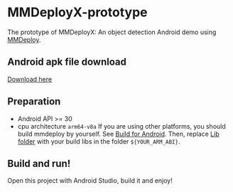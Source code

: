 # MMDeployX-prototype
The prototype of MMDeployX: An object detection Android demo using [MMDeploy](https://github.com/open-mmlab/mmdeploy).

## Android apk file download
[Download here](https://media.githubusercontent.com/media/hanrui1sensetime/MMDeployX-APK/master/MMDeployX-prototype-release/release/app-release.apk)

## Preparation
- Android API >= 30
- cpu architecture `arm64-v8a`
If you are using other platforms, you should build mmdeploy by yourself. See [Build for Android](https://github.com/open-mmlab/mmdeploy/blob/master/docs/en/01-how-to-build/android.md).
Then, replace [Lib folder](https://github.com/hanrui1sensetime/MMDeployX-prototype/tree/master/mmdeployxdetector/app/libs) with your build libs in the folder `${YOUR_ARM_ABI}`.

## Build and run!
Open this project with Android Studio, build it and enjoy!
